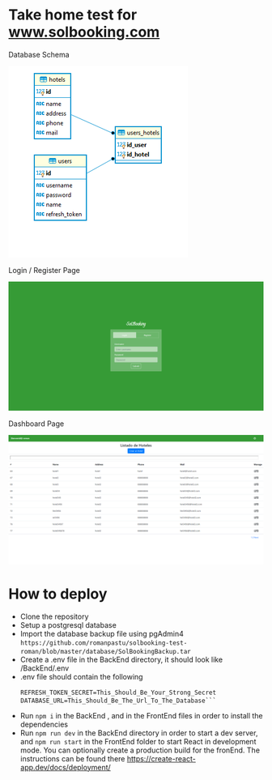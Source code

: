 # Take home test for www.solbooking.com

Database Schema

![Database Schema](https://github.com/romanpastu/solbooking-test-roman/blob/master/imagenes/schema.png?raw=true)

Login / Register Page

![Login / Register Page](https://github.com/romanpastu/solbooking-test-roman/blob/master/imagenes/login.png?raw=true)

Dashboard Page

![Dashboard Page](https://github.com/romanpastu/solbooking-test-roman/blob/master/imagenes/dashboard.png?raw=true)

# How to deploy
- Clone the repository
- Setup a postgresql database
- Import the database backup file using pgAdmin4 `https://github.com/romanpastu/solbooking-test-roman/blob/master/database/SolBookingBackup.tar `
- Create a .env file in the BackEnd directory, it should look like /BackEnd/.env
- .env file should contain the following
  ```ACCESS_TOKEN_SECRET=This_Should_Be_Your_Strong_Secret
  REFRESH_TOKEN_SECRET=This_Should_Be_Your_Strong_Secret
  DATABASE_URL=This_Should_Be_The_Url_To_The_Database```
- Run `npm i` in the BackEnd , and in the FrontEnd files in order to install the dependencies
- Run `npm run dev` in the BackEnd directory in order to start a dev server, and `npm run start` in the FrontEnd folder to start React in development mode. You can optionally create a production build for the fronEnd. The instructions can be found there https://create-react-app.dev/docs/deployment/
